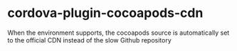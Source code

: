 # cordova-plugin-cocoapods-cdn
When the environment supports, the cocoapods source is automatically set to the official CDN instead of the slow Github repository
